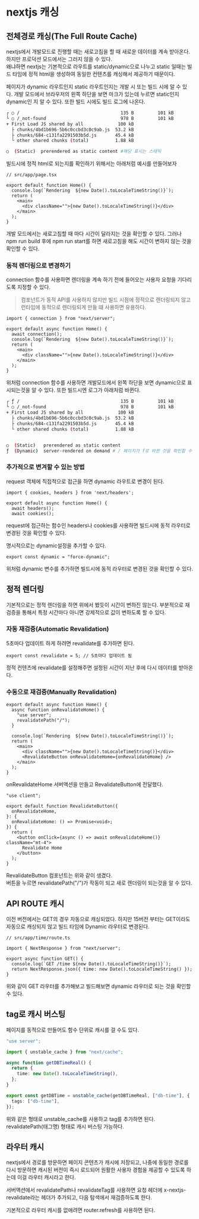 # nextjs 캐싱

## 전체경로 캐싱(The Full Route Cache)

nextjs에서 개발모드로 진행할 때는 새로고침을 할 때 새로운 데이터를 계속 받아온다. 하지만 프로덕션 모드에서는 그러지 않을 수 있다.  
왜냐하면 nextjs는 기본적으로 라우트를 static/dynamic으로 나누고 static 일때는 빌드 타임에 정적 html을 생성하여 동일한 컨텐츠를 캐싱해서 제공하기 때문이다.

페이지가 dynamic 라우트인지 static 라우트인지는 개발 시 또는 빌드 시에 알 수 있다. 개발 모드에서 브라우저의 왼쪽 하단을 보면 마크가 있는데 누르면 static인지 dynamic인 지 알 수 있다. 또한 빌드 시에도 빌드 로그에 나온다.

```bash
┌ ○ /                                      135 B         101 kB
└ ○ /_not-found                            978 B         101 kB
+ First Load JS shared by all             100 kB
  ├ chunks/4bd1b696-5b6c0ccbd3c0c9ab.js  53.2 kB
  ├ chunks/684-c131fa2291503b5d.js       45.4 kB
  └ other shared chunks (total)          1.88 kB

○  (Static)  prerendered as static content #해당 표시는 스태틱
```

빌드시에 정적 html로 되는지를 확인하기 위해서는 아래처럼 예시를 만들어보자

```tsx
// src/app/page.tsx

export default function Home() {
  console.log(`Rendering  ${new Date().toLocaleTimeString()}`);
  return (
    <main>
      <div className="">{new Date().toLocaleTimeString()}</div>
    </main>
  );
}
```

개발 모드에서는 새로고침할 때 마다 시간이 달라지는 것을 확인할 수 있다. 그러나 npm run build 후에 npm run start를 하면 새로고침을 해도 시간이 변하지 않는 것을 확인할 수 있다.

### 동적 렌더링으로 변경하기

connection 함수를 사용하면 렌더링을 계속 하기 전에 들어오는 사용자 요청을 기다리도록 지정할 수 있다.

> 컴포넌트가 동적 API를 사용하지 않지만 빌드 시점에 정적으로 렌더링되지 않고 런타임에 동적으로 렌더링되게 만들 떄 사용하면 유용하다.

```tsx
import { connection } from "next/server";

export default async function Home() {
  await connection();
  console.log(`Rendering  ${new Date().toLocaleTimeString()}`);
  return (
    <main>
      <div className="">{new Date().toLocaleTimeString()}</div>
    </main>
  );
}
```

위처럼 connection 함수를 사용하면 개발모드에서 왼쪽 하단을 보면 dynamic으로 표시되는것을 알 수 있다. 또한 빌드시엔 로그가 아래처럼 바뀐다.

```bash
┌ ƒ /                                      135 B         101 kB
└ ○ /_not-found                            978 B         101 kB
+ First Load JS shared by all             100 kB
  ├ chunks/4bd1b696-5b6c0ccbd3c0c9ab.js  53.2 kB
  ├ chunks/684-c131fa2291503b5d.js       45.4 kB
  └ other shared chunks (total)          1.88 kB


○  (Static)   prerendered as static content
ƒ  (Dynamic)  server-rendered on demand # / 페이지가 f로 바뀐 것을 확인할 수 있다.
```

### 추가적으로 변겨할 수 있는 방법

request 객체에 직접적으로 접근을 하면 dynamic 라우트로 변경이 된다.

```tsx
import { cookies, headers } from 'next/headers';

export default async function Home() {
  await headers();
  await cookies();
```

request에 접근하는 함수인 headers나 cookies를 사용하면 빌드시에 동적 라우터로 변경된 것을 확인할 수 있다.

명시적으로는 dynamic설정을 추가할 수 있다.

```tsx
export const dynamic = "force-dynamic";
```

위처럼 dynamic 변수를 추가하면 빌드시에 동적 라우터로 변경된 것을 확인할 수 있다.

## 정적 렌더링

기본적으로는 정적 렌더링을 하면 위에서 봤듯이 시간이 변하진 않는다. 부분적으로 재검증을 통해서 특정 시간마다 아니면 강제적으로 값이 변하도록 할 수 있다.

### 자동 재검증(Automatic Revalidation)

5초마다 업데이트 하게 하려면 revalidate를 추가하면 된다.

```tsx
export const revalidate = 5; // 5초마다 업데이트 됨
```

정적 컨텐츠에 revalidate를 설정해주면 설정된 시간이 지난 후에 다시 데이터를 받아온다.

### 수동으로 재검증(Manually Revalidation)

```tsx
export default async function Home() {
  async function onRevalidateHome() {
    "use server";
    revalidatePath("/");
  }

  console.log(`Rendering  ${new Date().toLocaleTimeString()}`);
  return (
    <main>
      <div className="">{new Date().toLocaleTimeString()}</div>
      <RevalidateButton onRevalidateHome={onRevalidateHome} />
    </main>
  );
}
```

onRevalidateHome 서버액션을 만들고 RevalidateButton에 전달했다.

```tsx
"use client";

export default function RevalidateButton({
  onRevalidateHome,
}: {
  onRevalidateHome: () => Promise<void>;
}) {
  return (
    <button onClick={async () => await onRevalidateHome()} className="mt-4">
      Revalidate Home
    </button>
  );
}
```

RevalidateButton 컴포넌트는 위와 같이 생겼다.  
버튼을 누르면 revalidatePath("/")가 작동이 되고 새로 렌더링이 되는것을 알 수 있다.

## API ROUTE 캐시

이전 버전에서는 GET의 경우 자동으로 캐싱되었다. 하지만 15버전 부터는 GET이라도 자동으로 캐싱되지 않고 빌드 타임에 Dynamic 라우터로 변경된다.

```tsx
// src/app/time/route.ts

import { NextResponse } from "next/server";

export async function GET() {
  console.log(`GET /time ${new Date().toLocaleTimeString()}`);
  return NextResponse.json({ time: new Date().toLocaleTimeString() });
}
```

위와 같이 GET 라우터를 추가해보고 빌드해보면 dynamic 라우터로 되는 것을 확인할 수 있다.

## tag로 캐시 버스팅

페이지를 동적으로 만들어도 함수 단위로 캐시를 걸 수도 있다.

```ts
"use server";

import { unstable_cache } from "next/cache";

async function getDBTimeReal() {
  return {
    time: new Date().toLocaleTimeString(),
  };
}

export const getDBTime = unstable_cache(getDBTimeReal, ["db-time"], {
  tags: ["db-time"],
});
```

위와 같은 형태로 unstable_cache를 사용하고 tag를 추가하면 된다. revalidatePath(태그명) 형태로 캐시 버스팅 가능하다.

## 라우터 캐시

nextjs에서 경로를 방문하면 페이지 콘텐츠가 캐시에 저장되고, 나중에 동일한 경로를 다시 방문하면 캐시된 버전이 즉시 로드되어 원활한 사용자 경험을 제공할 수 있도록 하는데 이걸 라우터 캐시라고 한다.

서버액션에서 revalidatePath나 revalidateTag를 사용하면 요청 헤더에 x-nextjs-revalidate라는 헤더가 추가되고, 다음 탐색에서 재검증하도록 한다.

기본적으로 라우터 캐시를 없애려면 router.refresh를 사용하면 된다.
